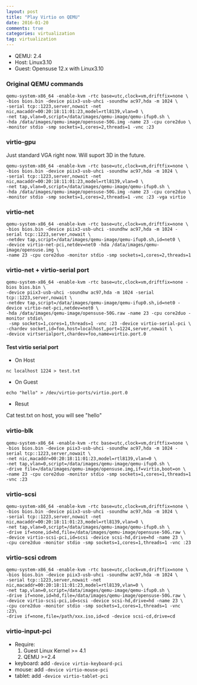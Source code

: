 ```yaml
---
layout: post
title: "Play Virtio on QEMU"
date: 2016-01-20
comments: true
categories: virtualization
tag: virtualization
---
```


* QEMU: 2.4
* Host: Linux3.10
* Guest: Opensuse 12.x with Linux3.10

### Original QEMU commands

```
qemu-system-x86_64 -enable-kvm -rtc base=utc,clock=vm,driftfix=none \
-bios bios.bin -device piix3-usb-uhci -soundhw ac97,hda -m 1024 \
-serial tcp::1223,server,nowait -net nic,macaddr=00:20:18:11:01:23,model=rtl8139,vlan=0 \
-net tap,vlan=0,script=/data/images/qemu-image/qemu-ifup0.sh \
-hda /data/images/qemu-image/opensuse-50G.img -name 23 -cpu core2duo \
-monitor stdio -smp sockets=1,cores=2,threads=1 -vnc :23

```
### virtio-gpu
Just standard VGA right now. Will suport 3D in the future.

```
qemu-system-x86_64 -enable-kvm -rtc base=utc,clock=vm,driftfix=none \
-bios bios.bin -device piix3-usb-uhci -soundhw ac97,hda -m 1024 \
-serial tcp::1223,server,nowait -net nic,macaddr=00:20:18:11:01:23,model=rtl8139,vlan=0 \
-net tap,vlan=0,script=/data/images/qemu-image/qemu-ifup0.sh \
-hda /data/images/qemu-image/opensuse-50G.img -name 23 -cpu core2duo \
-monitor stdio -smp sockets=1,cores=2,threads=1 -vnc :23 -vga virtio

```

### virtio-net
```
qemu-system-x86_64 -enable-kvm -rtc base=utc,clock=vm,driftfix=none \
-bios bios.bin -device piix3-usb-uhci -soundhw ac97,hda -m 1024 -serial tcp::1223,server,nowait \
-netdev tap,script=/data/images/qemu-image/qemu-ifup0.sh,id=net0 \
-device virtio-net-pci,netdev=net0 -hda /data/images/qemu-image/opensuse.img \
-name 23 -cpu core2duo -monitor stdio -smp sockets=1,cores=2,threads=1

```
### virtio-net + virtio-serial port

```
qemu-system-x86_64 -enable-kvm -rtc base=utc,clock=vm,driftfix=none -bios bios.bin \
-device piix3-usb-uhci -soundhw ac97,hda -m 1024 -serial tcp::1223,server,nowait \
-netdev tap,script=/data/images/qemu-image/qemu-ifup0.sh,id=net0 -device virtio-net-pci,netdev=net0 \
-hda /data/images/qemu-image/opensuse-50G.raw -name 23 -cpu core2duo -monitor stdio\
 -smp sockets=1,cores=1,threads=1 -vnc :23 -device virtio-serial-pci \
-chardev socket,id=foo,host=localhost,port=1224,server,nowait \
-device virtserialport,chardev=foo,name=virtio.port.0
```
#### Test virtio serial port
* On Host

```
nc localhost 1224 > test.txt
```

* On Guest

```
echo "hello" > /dev/virtio-ports/virtio.port.0
```

* Resut

Cat test.txt on host, you will see "hello"



### virtio-blk

```
qemu-system-x86_64 -enable-kvm -rtc base=utc,clock=vm,driftfix=none \
-bios bios.bin -device piix3-usb-uhci -soundhw ac97,hda -m 1024 -serial tcp::1223,server,nowait \
-net nic,macaddr=00:20:18:11:01:23,model=rtl8139,vlan=0 \
-net tap,vlan=0,script=/data/images/qemu-image/qemu-ifup0.sh \
-drive file=/data/images/qemu-image/opensuse.img,if=virtio,boot=on \
-name 23 -cpu core2duo -monitor stdio -smp sockets=1,cores=1,threads=1 -vnc :23
```

### virtio-scsi

```
qemu-system-x86_64 -enable-kvm -rtc base=utc,clock=vm,driftfix=none \
-bios bios.bin -device piix3-usb-uhci -soundhw ac97,hda -m 1024 \
-serial tcp::1223,server,nowait -net nic,macaddr=00:20:18:11:01:23,model=rtl8139,vlan=0 \
-net tap,vlan=0,script=/data/images/qemu-image/qemu-ifup0.sh \
-drive if=none,id=hd,file=/data/images/qemu-image/opensuse-50G.raw \
-device virtio-scsi-pci,id=scsi -device scsi-hd,drive=hd -name 23 \
-cpu core2duo -monitor stdio -smp sockets=1,cores=1,threads=1 -vnc :23
```

### virtio-scsi cdrom

```
qemu-system-x86_64 -enable-kvm -rtc base=utc,clock=vm,driftfix=none \
-bios bios.bin -device piix3-usb-uhci -soundhw ac97,hda -m 1024 \
-serial tcp::1223,server,nowait -net nic,macaddr=00:20:18:11:01:23,model=rtl8139,vlan=0 \
-net tap,vlan=0,script=/data/images/qemu-image/qemu-ifup0.sh \
-drive if=none,id=hd,file=/data/images/qemu-image/opensuse-50G.raw \
-device virtio-scsi-pci,id=scsi -device scsi-hd,drive=hd -name 23 \
-cpu core2duo -monitor stdio -smp sockets=1,cores=1,threads=1 -vnc :23\
-drive if=none,file=/path/xxx.iso,id=cd -device scsi-cd,drive=cd

```

### virtio-input-pci
* Require:
    1. Guest Linux Kernel >= 4.1
    2. QEMU >=2.4
* keyboard: add `-device virtio-keyboard-pci`
* mouse: add `-device virtio-mouse-pci`
* tablet: add `-device virtio-tablet-pci`
